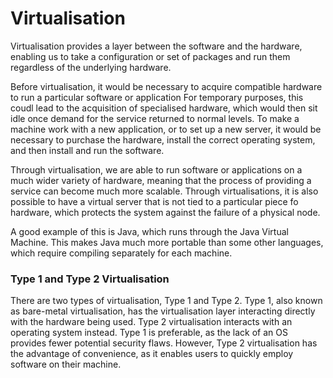 # Virtualisation

Virtualisation provides a layer between the software and the hardware, enabling us to take a configuration or set of packages and run them regardless of the underlying hardware.

Before virtualisation, it would be necessary to acquire compatible hardware to run a particular software or application For temporary purposes, this coudl lead to the acquisition of specialised hardware, which would then sit idle once demand for the service returned to normal levels. To make a machine work with a new application, or to set up a new server, it would be necessary to purchase the hardware, install the correct operating system, and then install and run the software.

Through virtualisation, we are able to run software or applications on a much wider variety of hardware, meaning that the process of providing a service can become much more scalable. Through virtualisations, it is also possible to have a virtual server that is not tied to a particular piece fo hardware, which protects the system against the failure of a physical node.

A good example of this is Java, which runs through the Java Virtual Machine. This makes Java much more portable than some other languages, which require compiling separately for each machine.

### Type 1 and Type 2 Virtualisation

There are two types of virtualisation, Type 1 and Type 2. Type 1, also known as bare-metal virtualisation, has the virtualisation layer interacting directly with the hardware being used. Type 2 virtualisation interacts with an operating system instead. Type 1 is preferable, as the lack of an OS provides fewer potential security flaws. However, Type 2 virtualisation has the advantage of convenience, as it enables users to quickly employ software on their machine.
